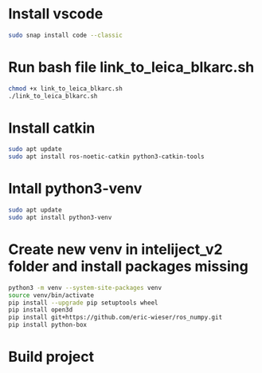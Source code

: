 # Install vscode

```bash
sudo snap install code --classic
```

# Run bash file  link_to_leica_blkarc.sh
```bash
chmod +x link_to_leica_blkarc.sh
./link_to_leica_blkarc.sh
```

# Install catkin

```bash
sudo apt update
sudo apt install ros-noetic-catkin python3-catkin-tools
```

# Intall python3-venv
```bash
sudo apt update
sudo apt install python3-venv
```

# Create new venv in inteliject_v2 folder and install packages missing
```bash
python3 -m venv --system-site-packages venv
source venv/bin/activate
pip install --upgrade pip setuptools wheel
pip install open3d
pip install git+https://github.com/eric-wieser/ros_numpy.git
pip install python-box

```

# Build project
```bash


